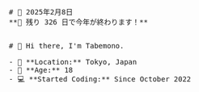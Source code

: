   <pre>
  # 📅 2025年2月8日
  **🎯 残り 326 日で今年が終わります！**
  </pre>

  <pre>
  # 👋 Hi there, I'm Tabemono.

  - 🏡 **Location:** Tokyo, Japan  
  - 🎂 **Age:** 18  
  - 💻 **Started Coding:** Since October 2022  
  </pre>
